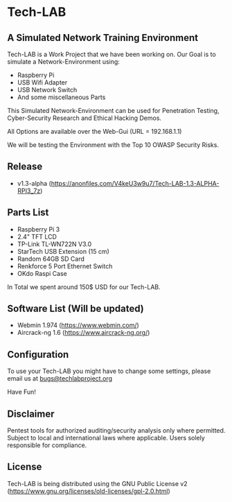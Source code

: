 # Tech-LAB

## A Simulated Network Training Environment

Tech-LAB is a Work Project that we have been working on.
Our Goal is to simulate a Network-Environment using:

- Raspberry Pi
- USB Wifi Adapter
- USB Network Switch
- And some miscellaneous Parts

This Simulated Network-Environment can be used for Penetration Testing, Cyber-Security Research and Ethical Hacking Demos.

All Options are available over the Web-Gui (URL = 192.168.1.1)

We will be testing the Environment with the Top 10 OWASP Security Risks.


## Release
- v1.3-alpha (https://anonfiles.com/V4keU3w9u7/Tech-LAB-1.3-ALPHA-RPI3_7z)


## Parts List

- Raspberry Pi 3
- 2.4" TFT LCD
- TP-Link TL-WN722N V3.0
- StarTech USB Extension (15 cm)
- Random 64GB SD Card
- Renkforce 5 Port Ethernet Switch
- OKdo Raspi Case

In Total we spent around 150$ USD for our Tech-LAB.

## Software List (Will be updated)

- Webmin 1.974 (https://www.webmin.com/)
- Aircrack-ng 1.6 (https://www.aircrack-ng.org/)

## Configuration

To use your Tech-LAB you might have to change some settings, please email us at bugs@techlabproject.org

Have Fun!


## Disclaimer

Pentest tools for authorized auditing/security analysis only where permitted. Subject to local and international laws where applicable. Users solely responsible for compliance.


## License
Tech-LAB is being distributed using the GNU Public License v2 (https://www.gnu.org/licenses/old-licenses/gpl-2.0.html)
